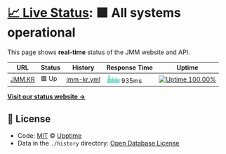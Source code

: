 # [📈 Live Status](https://status.jmm.kr): <!--live status--> **🟩 All systems operational**

This page shows **real-time** status of the JMM website and API.

<!--start: status pages-->
<!-- This summary is generated by Upptime (https://github.com/upptime/upptime) -->
<!-- Do not edit this manually, your changes will be overwritten -->

| URL                      | Status | History                                                                            | Response Time                                                               | Uptime                                                                                                                                                                                           |
| ------------------------ | ------ | ---------------------------------------------------------------------------------- | --------------------------------------------------------------------------- | ------------------------------------------------------------------------------------------------------------------------------------------------------------------------------------------------ |
| [JMM.KR](https://jmm.kr) | 🟩 Up  | [jmm-kr.yml](https://github.com/gwanryo/upptime/commits/master/history/jmm-kr.yml) | <img alt="Response time graph" src="./graphs/jmm-kr.png" height="20"> 935ms | [![Uptime 100.00%](https://img.shields.io/endpoint?url=https%3A%2F%2Fraw.githubusercontent.com%2Fgwanryo%2Fupptime%2Fmaster%2Fapi%2Fjmm-kr%2Fuptime.json)](https://status.jmm.kr/history/jmm-kr) |

<!--end: status pages-->

[**Visit our status website →**](https://status.jmm.kr)

## 📄 License

- Code: [MIT](./LICENSE) © [Upptime](https://upptime.js.org)
- Data in the `./history` directory: [Open Database License](https://opendatacommons.org/licenses/odbl/1-0/)
